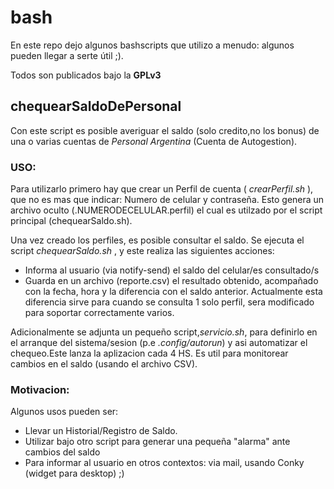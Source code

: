 bash
====

En este repo dejo algunos bashscripts que utilizo a menudo: algunos pueden llegar a serte útil ;).

Todos son publicados bajo la **GPLv3**

## chequearSaldoDePersonal

Con este script es posible averiguar el saldo (solo credito,no los bonus) de una o varias cuentas de *Personal Argentina* (Cuenta de Autogestion).

### USO:
Para utilizarlo primero hay que crear un Perfil de cuenta ( *crearPerfil.sh* ), que no es mas que indicar: Numero de celular y contraseña. Esto genera un archivo oculto (.NUMERODECELULAR.perfil) el cual es utilzado por el script principal (chequearSaldo.sh).

Una vez creado los perfiles, es posible consultar el saldo. Se ejecuta el script *chequearSaldo.sh* , y este realiza las siguientes acciones:
* Informa al usuario (via notify-send) el saldo del celular/es consultado/s
* Guarda en un archivo (reporte.csv) el resultado obtenido, acompañado con la fecha, hora y la diferencia con el saldo anterior. Actualmente esta diferencia sirve para cuando se consulta 1 solo perfil, sera modificado para soportar correctamente varios.

Adicionalmente se adjunta un pequeño script,*servicio.sh*, para definirlo en el arranque del sistema/sesion (p.e *.config/autorun*) y asi automatizar el chequeo.Este lanza la aplizacion cada 4 HS. Es util para monitorear cambios en el saldo (usando el archivo CSV).

### Motivacion:
Algunos usos pueden ser:
* Llevar un Historial/Registro de Saldo.
* Utilizar bajo otro script para generar una pequeña "alarma" ante cambios del saldo
* Para informar al usuario en otros contextos: via mail, usando Conky (widget para desktop) ;)
